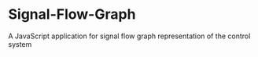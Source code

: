 # Signal-Flow-Graph
A JavaScript application for signal flow graph representation of the control system
